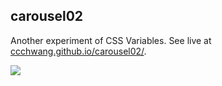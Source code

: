 ## carousel02

Another experiment of CSS Variables. See live at [ccchwang.github.io/carousel02/](https://ccchwang.github.io/carousel02/).

![](https://i.ibb.co/5TrkHPx/Screen-Shot-2019-03-26-at-5-10-24-PM.png)

